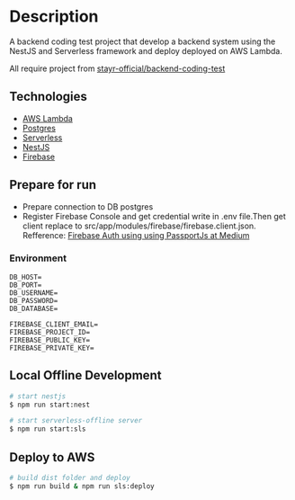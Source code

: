 # Description

A backend coding test project that develop a backend system using the NestJS and Serverless framework and deploy deployed on AWS Lambda.

All require project from [stayr-official/backend-coding-test](https://github.com/stayr-official/backend-coding-test)

## Technologies

- [AWS Lambda](https://aws.amazon.com/lambda)
- [Postgres](https://www.postgresql.org/)
- [Serverless](https://serverless.com/framework/docs/providers/aws/)
- [NestJS](https://docs.nestjs.com/)
- [Firebase](https://console.firebase.google.com/)

## Prepare for run

- Prepare connection to DB postgres
- Register Firebase Console and get credential write in .env file.Then get client replace to src/app/modules/firebase/firebase.client.json. Refference: [Firebase Auth using using PassportJs at Medium](https://medium.com/nerd-for-tech/nestjs-firebase-auth-secured-nestjs-app-using-passport-60e654681cff)

### Environment

```
DB_HOST=
DB_PORT=
DB_USERNAME=
DB_PASSWORD=
DB_DATABASE=

FIREBASE_CLIENT_EMAIL=
FIREBASE_PROJECT_ID=
FIREBASE_PUBLIC_KEY=
FIREBASE_PRIVATE_KEY=
```

## Local Offline Development

```bash
# start nestjs
$ npm run start:nest

# start serverless-offline server
$ npm run start:sls

```

## Deploy to AWS

```bash
# build dist folder and deploy
$ npm run build & npm run sls:deploy
```
